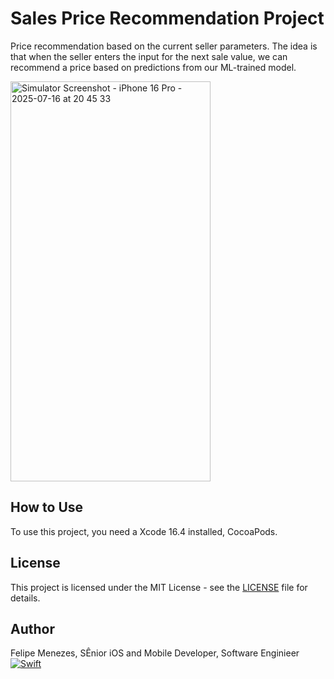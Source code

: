 # Sales Price Recommendation Project 

Price recommendation based on the current seller parameters. The idea is that when the seller enters the input for the next sale value, we can recommend a price based on predictions from our ML-trained model.

<img width="320" height="640" alt="Simulator Screenshot - iPhone 16 Pro - 2025-07-16 at 20 45 33" src="https://github.com/user-attachments/assets/a2b5d396-9107-4b73-bd82-700069c44274" />


## How to Use

To use this project, you need a Xcode 16.4 installed, CocoaPods. 

## License


This project is licensed under the MIT License - see the [LICENSE](LICENSE) file for details.

## Author 
Felipe Menezes, SÊnior iOS and Mobile Developer, Software Enginieer
[![Swift](https://img.shields.io/badge/Linkedin-profile-blue)](https://www.linkedin.com/in/felipe-menezes-dev)

